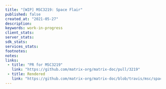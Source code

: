 ```yaml
---
title: "[WIP] MSC3219: Space Flair"
published: false
created_at: "2021-05-27"
description:
keywords: work-in-progress
client_stats:
server_stats:
sdk_stats:
services_stats:
footnotes:
notes:
links:
 - title: "PR for MSC3219"
   link: "https://github.com/matrix-org/matrix-doc/pull/3219"
 - title: Rendered
   link: "https://github.com/matrix-org/matrix-doc/blob/travis/msc/space-flair/proposals/3219-space-flair.md"
---
```

